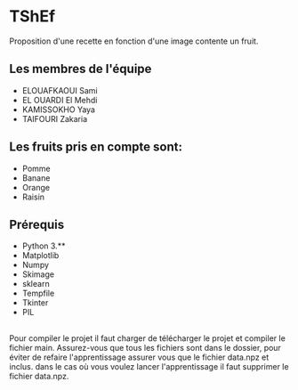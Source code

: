 # TShEf
Proposition d'une recette en fonction d'une image contente un fruit.<br>
## Les membres de l'équipe
<ul>
<li>ELOUAFKAOUI Sami</li>
<li>EL OUARDI El Mehdi</li>
<li>KAMISSOKHO Yaya</li>
 <li>TAIFOURI Zakaria</li>
</ul>

## Les fruits pris en compte sont: 
<ul>
<li>Pomme</li>
<li>Banane</li>
<li>Orange</li>
 <li>Raisin</li>
</ul>


## Prérequis
<ul>
<li>Python 3.**</li>
<li>Matplotlib</li>
<li>Numpy</li>
<li>Skimage</li>
<li>sklearn</li>
<li>Tempfile</li>
<li>Tkinter</li>
<li>PIL</li>
</ul>

## 
Pour compiler le projet il faut charger de télécharger le projet et compiler le fichier main. 
Assurez-vous que tous les fichiers sont dans le dossier, pour éviter de refaire l'apprentissage assurer vous que le fichier data.npz et inclus.
dans le cas où vous voulez lancer l'apprentissage il faut supprimer le fichier data.npz. 
